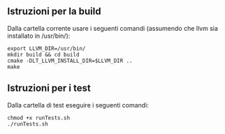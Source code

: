## Istruzioni per la build
Dalla cartella corrente usare i seguenti comandi  (assumendo che llvm sia installato in /usr/bin/):

```
export LLVM_DIR=/usr/bin/
mkdir build && cd build
cmake -DLT_LLVM_INSTALL_DIR=$LLVM_DIR ..
make
```

## Istruzioni per i test
Dalla cartella di test eseguire i seguenti comandi:

```
chmod +x runTests.sh
./runTests.sh
```
